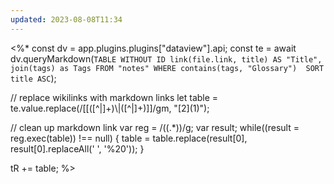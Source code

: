 ```yaml
---
updated: 2023-08-08T11:34
---
```

<%*
const dv = app.plugins.plugins["dataview"].api;
const te = await dv.queryMarkdown(`
	TABLE WITHOUT ID
		link(file.link, title) AS "Title",
		join(tags) as Tags
	FROM "notes"
	WHERE contains(tags, "Glossary") 
	SORT title ASC
`);

// replace wikilinks with markdown links
let table = te.value.replace(/\[\[([^|]+)\\\|([^|]+)\]\]/gm, "[$2]($1)");

// clean up markdown link
var reg = /(\(.*\))/g;
var result;
while((result = reg.exec(table)) !== null) {
	table = table.replace(result[0], result[0].replaceAll(' ', '%20'));
}

tR += table;
%>